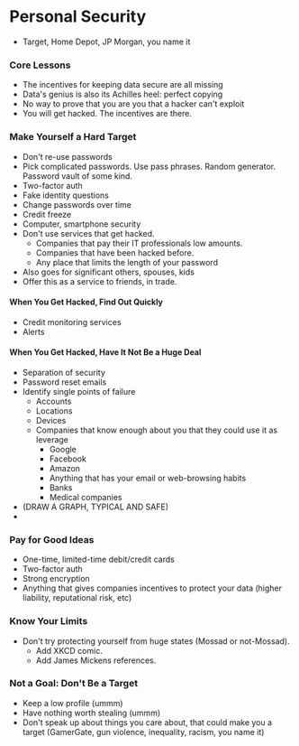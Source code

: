 # Personal Security

* Target, Home Depot, JP Morgan, you name it

### Core Lessons

* The incentives for keeping data secure are all missing
* Data's genius is also its Achilles heel: perfect copying
* No way to prove that you are you that a hacker can't exploit
* You will get hacked. The incentives are there.



### Make Yourself a Hard Target

* Don't re-use passwords
* Pick complicated passwords. Use pass phrases. Random generator. Password vault of some kind.
* Two-factor auth
* Fake identity questions
* Change passwords over time
* Credit freeze
* Computer, smartphone security
* Don't use services that get hacked.
    * Companies that pay their IT professionals low amounts.
    * Companies that have been hacked before.
    * Any place that limits the length of your password
* Also goes for significant others, spouses, kids
* Offer this as a service to friends, in trade.

#### When You Get Hacked, Find Out Quickly

* Credit monitoring services
* Alerts


#### When You Get Hacked, Have It Not Be a Huge Deal

* Separation of security
* Password reset emails
* Identify single points of failure
	* Accounts
	* Locations
	* Devices
    * Companies that know enough about you that they could use it as leverage
        * Google
        * Facebook
        * Amazon
        * Anything that has your email or web-browsing habits
        * Banks
        * Medical companies
* (DRAW A GRAPH, TYPICAL AND SAFE)
* 


### Pay for Good Ideas

* One-time, limited-time debit/credit cards
* Two-factor auth
* Strong encryption
* Anything that gives companies incentives to protect your data (higher liability, reputational risk, etc)


### Know Your Limits

* Don't try protecting yourself from huge states (Mossad or not-Mossad). 
    * Add XKCD comic. 
    * Add James Mickens references.


### Not a Goal: Don't Be a Target

* Keep a low profile (ummm)
* Have nothing worth stealing (ummm)
* Don't speak up about things you care about, that could make you a target (GamerGate, gun violence, inequality, racism, you name it)